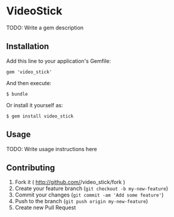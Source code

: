 # VideoStick

TODO: Write a gem description

## Installation

Add this line to your application's Gemfile:

    gem 'video_stick'

And then execute:

    $ bundle

Or install it yourself as:

    $ gem install video_stick

## Usage

TODO: Write usage instructions here

## Contributing

1. Fork it ( http://github.com/<my-github-username>/video_stick/fork )
2. Create your feature branch (`git checkout -b my-new-feature`)
3. Commit your changes (`git commit -am 'Add some feature'`)
4. Push to the branch (`git push origin my-new-feature`)
5. Create new Pull Request
